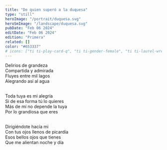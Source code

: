```yaml
---
title: "De quien superó a la duquesa"
type: "still"
heroImage: "/portrait/duquesa.svg"
heroSmImage: "/landscape/duquesa.svg"
pubDate: "Feb 06 2024"
editDate: "Feb 06 2024"
edition: "Primera"
related: []
color: "#653337"
# icons: ["ti ti-play-card-q", "ti ti-gender-female", "ti ti-laurel-wreath"]
---
```


Delirios de grandeza<br>
Compartida y admirada<br>
Fluyes entre mil lagos<br>
Alegrando así al agua<br><br>

Toda tuya es mi alegría<br>
Si de esa forma tú lo quieres<br>
Más de mí no depende la tuya<br>
Por lo grandiosa que eres<br><br>

Dirigiéndote hacía mi<br>
Con tus ojos llenos de picardía<br>
Esos bellos ojos que tienes<br>
Que me alientan noche y día<br>
